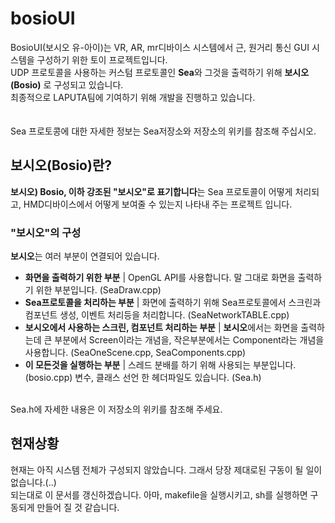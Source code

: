 # bosioUI
BosioUI(보시오 유-아이)는 VR, AR, mr디바이스 시스템에서 근, 원거리 통신 GUI 시스템을 구성하기 위한 토이 프로젝트입니다.<br>
UDP 프로토콜을 사용하는 커스텀 프로토콜인 **Sea**와 그것을 출력하기 위해 **보시오(Bosio)** 로 구성되고 있습니다.<br>
최종적으로 LAPUTA팀에 기여하기 위해 개발을 진행하고 있습니다.<br>
<br><br>
Sea 프로토콩에 대한 자세한 정보는 Sea저장소와 저장소의 위키를 참조해 주십시오.<br>
## 보시오(Bosio)란?
**보시오) Bosio, 이하 강조된 "보시오"로 표기합니다**는 Sea 프로토콜이 어떻게 처리되고, HMD디바이스에서 어떻게 보여줄 수 있는지 나타내 주는 프로젝트 입니다.<br>
### "보시오"의 구성
**보시오**는 여러 부분이 연결되어 있습니다.
- **화면을 출력하기 위한 부분** | OpenGL API를 사용합니다. 말 그대로 화면을 출력하기 위한 부분입니다. (SeaDraw.cpp)
- **Sea프로토콜을 처리하는 부분** | 화면에 출력하기 위해 Sea프로토콜에서 스크린과 컴포넌트 생성, 이벤트 처리등을 처리합니다. (SeaNetworkTABLE.cpp)
- **보시오에서 사용하는 스크린, 컴포넌트 처리하는 부분** | **보시오**에서는 화면을 출력하는데 큰 부분에서 Screen이라는 개념을, 작은부분에서는 Component라는 개념을 사용합니다. (SeaOneScene.cpp, SeaComponents.cpp)
- **이 모든것을 실행하는 부분** | 스레드 분배를 하기 위해 사용되는 부분입니다. (bosio.cpp)
변수, 클래스 선언 한 헤더파일도 있습니다. (Sea.h)<br>
<br>
Sea.h에  자세한 내용은 이 저장소의 위키를 참조해 주세요.<br>

## 현재상황
현재는 아직 시스템 전체가 구성되지 않았습니다. 그래서 당장 제대로된 구동이 될 일이 없습니다.(..)<br>
되는대로 이 문서를 갱신하겠습니다. 아마, makefile을 실행시키고, sh를 실행하면 구동되게 만들어 질 것 같습니다.<br>
